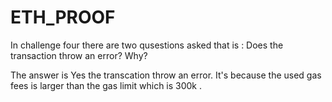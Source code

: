 # ETH_PROOF


In challenge four there are two qusestions asked that is : 
Does the transaction throw an error? Why?

The answer is Yes the transcation throw an error. 
It's because the used gas fees is larger than the gas limit which is 300k .
